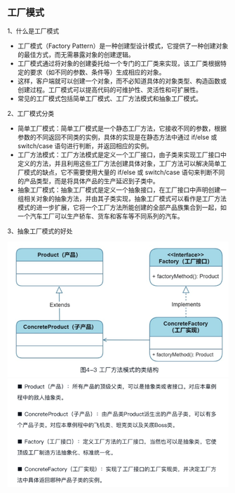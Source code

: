 ## 工厂模式

1、什么是工厂模式
- 工厂模式（Factory Pattern）是一种创建型设计模式，它提供了一种创建对象的最佳方式，而无需暴露对象的创建逻辑。
- 工厂模式通过将对象的创建委托给一个专门的工厂类来实现，该工厂类根据特定的要求（如不同的参数、条件等）生成相应的对象。
- 这样，客户端就可以创建一个对象，而不必知道具体的对象类型、构造函数或创建过程。工厂模式可以提高代码的可维护性、灵活性和可扩展性。
- 常见的工厂模式包括简单工厂模式、工厂方法模式和抽象工厂模式。

2、工厂模式分类
- 简单工厂模式：简单工厂模式是一个静态工厂方法，它接收不同的参数，根据参数的不同返回不同类的实例，具体的实现是在静态方法中通过 if/else 或 switch/case 语句进行判断，并返回相应的实例。
- 工厂方法模式：工厂方法模式是定义一个工厂接口，由子类来实现工厂接口中定义的方法，并且利用这些工厂方法创建具体对象，工厂方法可以解决简单工厂模式的缺点，它不需要使用大量的 if/else 或 switch/case 语句来判断不同的产品类型，而是将具体产品的生产延迟到子类中。
- 抽象工厂模式：抽象工厂模式是定义一个抽象接口，在工厂接口中声明创建一组相关对象的抽象方法，并由其子类实现，抽象工厂模式可以看作是工厂方法模式的进一步扩展，它将一个工厂方法所能创建的全部产品族集合到一起，如一个汽车工厂可以生产轿车、货车和客车等不同系列的汽车。

3、抽象工厂模式的好处



![工厂方法UML图.png](img.png)
![UML示意.png](img_1.png)